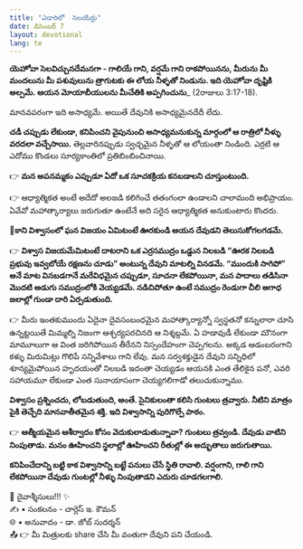 ```yaml
---
title: "ఎడారిలో  సెలయేర్లు"
date: డిసెంబర్ 7
layout: devotional
lang: te
---
```


**యెహోవా సెలవిచ్చునదేమనగా - గాలియే గాని, వర్షమే గాని రాకపోయినను, మీరును మీ మందలును మీ పశువులును త్రాగుటకు ఈ లోయ నీళ్ళతో నిండును. ఇది యెహోవా దృష్టికి అల్పమే. ఆయన మోయాబీయులను మీచేతికి అప్పగించును**_ (2రాజులు 3:17-18). 

మానవపరంగా ఇది అసాధ్యమే. అయితే దేవునికి అసాధ్యమైనదేదీ లేదు.

**చడీ చప్పుడు లేకుండా, కనిపించని వైపునుంచి అసాధ్యమనుకున్న మార్గంలో ఆ రాత్రిలో నీళ్ళు వరదలా వచ్చేసాయి.** తెల్లవారినప్పుడు స్వచ్ఛమైన నీళ్ళతో ఆ లోయంతా నిండింది. ఎర్రటి ఆ ఎదోము కొండలు సూర్యకాంతిలో ప్రతిబింబించినాయి. 

👉 **మన అపనమ్మకం ఎప్పుడూ ఏదో ఒక సూచకక్రియ కనబడాలని చూస్తుంటుంది.**

 👉 ఆధ్యాత్మికత అంటే అదేదో అలజడి కలిగించే తతంగంలా ఉండాలని చాలామంది అభిప్రాయం. ఏవేవో మహాత్కార్యాలు జరుగుతూ ఉంటేనే అది సరైన ఆధ్యాత్మికత అనుకుంటారు కొందరు.

**📖కాని విశ్వాసంలో ఘన విజయం ఏమిటంటే ఊరకుండి ఆయన దేవుడని తెలుసుకోగలగడమే.**

👉 **విశ్వాస విజయమేమిటంటే దాటరాని ఒక ఎర్రసముద్రం ఒడ్డున నిలబడి “ఊరక నిలబడి ప్రభువు ఇవ్వబోయే రక్షణను చూడు” అంటున్న దేవుని మాటల్ని వినడమే. “ముందుకి సాగిపో” అనే మాట వినబడగానే మరేవిధమైన చప్పుడూ, సూచనా లేకపోయినా, మన పాదాలు తడిసినా మొదటి అడుగు సముద్రంలోకి వెయ్యడమే. నడిచిపోతూ ఉంటే సముద్రం రెండుగా చీలి అగాధ జలాల్లో గుండా దారి ఏర్పడుతుంది.**

👉 మీరు ఇంతకుముందు ఏదైనా దైవసంబంధమైన మహాత్కార్యాన్నో స్వస్థతనో కన్నులారా చూసి ఉన్నట్టయితే మిమ్మల్ని నిజంగా ఆశ్చర్యపరచినది ఆ నిశ్శబ్దమే. ఏ హడావుడీ లేకుండా మౌనంగా మామూలుగా ఆ వింత జరిగిపోయిన తీరేనని నిస్సందేహంగా చెప్పగలను. అక్కడ ఆడంబరంగాని కళ్ళు మిరుమిట్లు గొలిపే సన్నివేశాలు గాని లేవు. మన సర్వశక్తుడైన దేవుని సన్నిధిలో శూన్యమైపోయిన హృదయంతో నిలబడి ఇదంతా చెయ్యడం ఆయనకి ఎంత తేలికైన పనో, ఎవరి సహాయమూ లేకుండా ఎంత సునాయాసంగా చెయ్యగలిగాడో తలుచుకున్నాము.

**విశ్వాసం ప్రశ్నించదు, లోబడుతుంది, అంతే. సైనికులంతా కలిసి గుంటలు త్రవ్వారు. నీటిని మాత్రం పైకి తెచ్చేది మానవాతీతమైన శక్తి. ఇది విశ్వాసాన్ని పురిగొల్పే పాఠం.**

👉 **ఆత్మీయమైన ఆశీర్వాదం కోసం వెదుకులాడుతున్నావా? గుంటలు త్రవ్వండి. దేవుడు వాటిని నింపుతాడు. మనం ఊహించని స్థలాల్లో ఊహించని రీతుల్లో ఈ అద్భుతాలు జరుగుతాయి.**

**కనిపించేదాన్ని బట్టి కాక విశ్వాసాన్ని బట్టే పనులు చేసే స్థితి రావాలి. వర్షంగాని, గాలి గాని లేకపోయినా దేవుడు గుంటల్లో నీళ్ళు నింపుతాడని ఎదురు చూడగలగాలి.**

<div class="blessing">🙏 <span class="bless-text">దైవాశ్శీసులు!!!</span> ✨</div>

<div class="credit">✍️ <span class="credit-text">▪ సంకలనం - చార్లెస్ ఇ. కౌమన్</span></div>
<div class="credit">🌐 <span class="credit-text">▪ అనువాదం - డా. జోబ్ సుదర్శన్</span></div>


<div class="share">📤 👉 <span class="share-text">మీ మిత్రులకు share చేసి మీ వంతుగా దేవుని పని చేయండి.</span></div>
